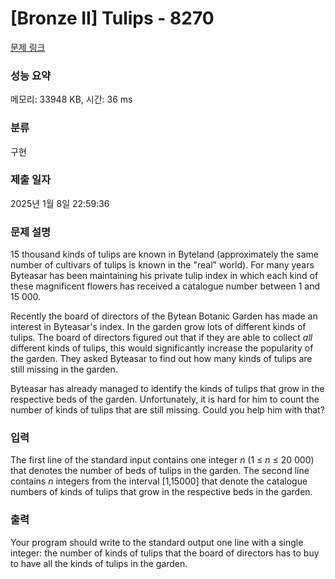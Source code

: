 # [Bronze II] Tulips - 8270 

[문제 링크](https://www.acmicpc.net/problem/8270) 

### 성능 요약

메모리: 33948 KB, 시간: 36 ms

### 분류

구현

### 제출 일자

2025년 1월 8일 22:59:36

### 문제 설명

<p>15 thousand kinds of tulips are known in Byteland (approximately the same number of cultivars of tulips is known in the "real" world). For many years Byteasar has been maintaining his private tulip index in which each kind of these magnificent flowers has received a catalogue number between 1 and 15 000.</p>

<p>Recently the board of directors of the Bytean Botanic Garden has made an interest in Byteasar's index. In the garden grow lots of different kinds of tulips. The board of directors figured out that if they are able to collect <i>all</i> different kinds of tulips, this would significantly increase the popularity of the garden. They asked Byteasar to find out how many kinds of tulips are still missing in the garden.</p>

<p>Byteasar has already managed to identify the kinds of tulips that grow in the respective beds of the garden. Unfortunately, it is hard for him to count the number of kinds of tulips that are still missing. Could you help him with that?</p>

### 입력 

 <p>The first line of the standard input contains one integer <em>n</em> (1 ≤ <em>n</em> ≤ 20 000) that denotes the number of beds of tulips in the garden. The second line contains <em>n</em> integers from the interval [1,15000] that denote the catalogue numbers of kinds of tulips that grow in the respective beds in the garden.</p>

### 출력 

 <p>Your program should write to the standard output one line with a single integer: the number of kinds of tulips that the board of directors has to buy to have all the kinds of tulips in the garden.</p>

